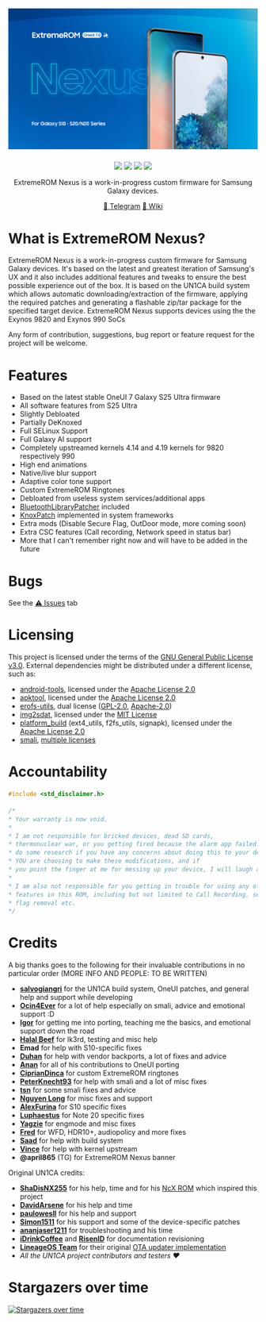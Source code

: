 <h1 align="center">
  <img loading="lazy" src="readme-res/banner.png"/>
</h1>
<p align="center">
  <a href="https://github.com/ExtremeXT/ExtremeROM/blob/fifteen/LICENSE"><img loading="lazy" src="https://img.shields.io/github/license/ExtremeXT/ExtremeROM?style=for-the-badge&logo=github"/></a>
  <a href="https://github.com/ExtremeXT/ExtremeROM/commits/fifteen"><img loading="lazy" src="https://img.shields.io/github/last-commit/ExtremeXT/ExtremeROM/fifteen?style=for-the-badge"/></a>
  <a href="https://github.com/ExtremeXT/ExtremeROM/stargazers"><img loading="lazy" src="https://img.shields.io/github/stars/ExtremeXT/ExtremeROM?style=for-the-badge"/></a>
  <a href="https://github.com/ExtremeXT/ExtremeROM/graphs/contributors"><img loading="lazy" src="https://img.shields.io/github/contributors/ExtremeXT/ExtremeROM?style=for-the-badge"/></a>
</p>
<p align="center">ExtremeROM Nexus is a work-in-progress custom firmware for Samsung Galaxy devices.</p>

<p align="center">
  <a href="https://t.me/extremerom">💬 Telegram</a>
  <a href="https://github.com/ExtremeXT/ExtremeROM/wiki">📖 Wiki</a>
</p>

# What is ExtremeROM Nexus?
ExtremeROM Nexus is a work-in-progress custom firmware for Samsung Galaxy devices. It's based on the latest and greatest iteration of Samsung's UX and it also includes additional features and tweaks to ensure the best possible experience out of the box.
It is based on the UN1CA build system which allows automatic downloading/extraction of the firmware, applying the required patches and generating a flashable zip/tar package for the specified target device.
ExtremeROM Nexus supports devices using the the Exynos 9820 and Exynos 990 SoCs

Any form of contribution, suggestions, bug report or feature request for the project will be welcome.

# Features
- Based on the latest stable OneUI 7 Galaxy S25 Ultra firmware
- All software features from S25 Ultra
- Slightly Debloated
- Partially DeKnoxed
- Full SELinux Support
- Full Galaxy AI support
- Completely upstreamed kernels 4.14 and 4.19 kernels for 9820 respectively 990
- High end animations
- Native/live blur support
- Adaptive color tone support
- Custom ExtremeROM Ringtones
- Debloated from useless system services/additional apps
- [BluetoothLibraryPatcher](https://github.com/3arthur6/BluetoothLibraryPatcher) included
- [KnoxPatch](https://github.com/salvogiangri/KnoxPatch) implemented in system frameworks
- Extra mods (Disable Secure Flag, OutDoor mode, more coming soon)
- Extra CSC features (Call recording, Network speed in status bar)
- More that I can't remember right now and will have to be added in the future

# Bugs
See the <a href="https://github.com/ExtremeXT/ExtremeROM/issues">⚠ Issues</a> tab

# Licensing
This project is licensed under the terms of the [GNU General Public License v3.0](LICENSE). External dependencies might be distributed under a different license, such as:
- [android-tools](https://github.com/nmeum/android-tools), licensed under the [Apache License 2.0](https://github.com/nmeum/android-tools/blob/master/LICENSE)
- [apktool](https://github.com/iBotPeaches/Apktool), licensed under the [Apache License 2.0](https://github.com/iBotPeaches/Apktool/blob/master/LICENSE.md)
- [erofs-utils](https://github.com/sekaiacg/erofs-utils/), dual license ([GPL-2.0](https://github.com/sekaiacg/erofs-utils/blob/dev/LICENSES/GPL-2.0), [Apache-2.0](https://github.com/sekaiacg/erofs-utils/blob/dev/LICENSES/Apache-2.0))
- [img2sdat](https://github.com/xpirt/img2sdat), licensed under the [MIT License](https://github.com/xpirt/img2sdat/blob/master/LICENSE)
- [platform_build](https://android.googlesource.com/platform/build/) (ext4_utils, f2fs_utils, signapk), licensed under the [Apache License 2.0](https://source.android.com/docs/setup/about/licenses)
- [smali](https://github.com/google/smali), [multiple licenses](https://github.com/google/smali/blob/main/third_party/NOTICE)

# Accountability
```cpp
#include <std_disclaimer.h>

/*
* Your warranty is now void.
*
* I am not responsible for bricked devices, dead SD cards,
* thermonuclear war, or you getting fired because the alarm app failed. Please
* do some research if you have any concerns about doing this to your device
* YOU are choosing to make these modifications, and if
* you point the finger at me for messing up your device, I will laugh at you.
*
* I am also not responsible for you getting in trouble for using any of the
* features in this ROM, including but not limited to Call Recording, secure
* flag removal etc.
*/
```

# Credits
A big thanks goes to the following for their invaluable contributions in no particular order (MORE INFO AND PEOPLE: TO BE WRITTEN)
- **[salvogiangri](https://github.com/salvogiangri)** for the UN1CA build system, OneUI patches, and general help and support while developing
- **[Ocin4Ever](https://github.com/Ocin4Ever)** for a lot of help especially on smali, advice and emotional support :D
- **[Igor](https://github.com/BotchedRPR)** for getting me into porting, teaching me the basics, and emotional support down the road
- **[Halal Beef](https://github.com/halal-beef)** for lk3rd, testing and misc help
- **Emad** for help with S10-specific fixes
- **[Duhan](https://github.com/duhansysl)** for help with vendor backports, a lot of fixes and advice
- **[Anan](https://github.com/ananjaser1211)** for all of his contributions to OneUI porting
- **[CiprianDinca](https://github.com/CiprianDinca9)** for custom ExtremeROM ringtones
- **[PeterKnecht93](https://github.com/PeterKnecht93)** for help with smali and a lot of misc fixes
- **[tsn](https://github.com/tisenu100)** for some smali fixes and advice
- **[Nguyen Long](https://github.com/LumiPlayground)** for misc fixes and support
- **[AlexFurina](https://github.com/AlexFurina)** for S10 specific fixes
- **[Luphaestus](https://github.com/Luphaestus)** for Note 20 specific fixes
- **[Yagzie](https://github.com/Yagzie)** for engmode and misc fixes
- **[Fred](https://github.com/xfwdrev)** for WFD, HDR10+, audiopolicy and more fixes
- **[Saad](https://github.com/saadelasfur)** for help with build system
- **[Vince](https://github.com/vinceboberly)** for help with kernel upstream
- **@april865** (TG) for ExtremeROM Nexus banner

Original UN1CA credits:
- **[ShaDisNX255](https://github.com/ShaDisNX255)** for his help, time and for his [NcX ROM](https://github.com/ShaDisNX255/NcX_Stock) which inspired this project
- **[DavidArsene](https://github.com/DavidArsene)** for his help and time
- **[paulowesll](https://github.com/paulowesll)** for his help and support
- **[Simon1511](https://github.com/Simon1511)** for his support and some of the device-specific patches
- **[ananjaser1211](https://github.com/ananjaser1211)** for troubleshooting and his time
- **[iDrinkCoffee](https://github.com/iDrinkCoffee-TG)** and **[RisenID](https://github.com/RisenID)** for documentation revisioning
- **[LineageOS Team](https://www.lineageos.org/)** for their original [OTA updater implementation](https://github.com/LineageOS/android_packages_apps_Updater)
- *All the UN1CA project contributors and testers ❤️*

# Stargazers over time
[![Stargazers over time](https://starchart.cc/ExtremeXT/ExtremeROM.svg)](https://starchart.cc/ExtremeXT/ExtremeROM)
